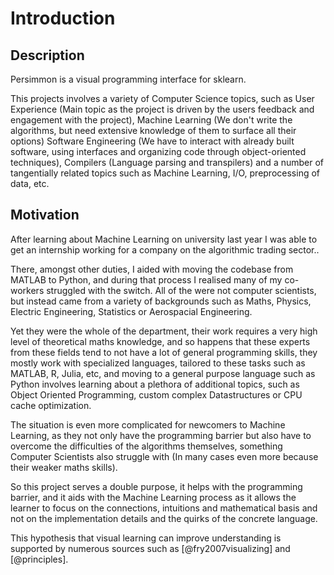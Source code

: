 Introduction
============

Description
-----------
Persimmon is a visual programming interface for sklearn.

This projects involves a variety of Computer Science topics, such as User 
Experience (Main topic as the project is driven by the users feedback and 
engagement with the project), Machine Learning (We don't write the algorithms,
but need extensive knowledge of them to surface all their options) Software 
Engineering (We have to interact with already built software, using interfaces 
and organizing code through object-oriented techniques), Compilers (Language 
parsing and transpilers) and a number of tangentially related topics such as 
Machine Learning, I/O, preprocessing of data, etc.

Motivation
----------
After learning about Machine Learning on university last year I was able to get 
an internship working for a company on the algorithmic trading sector..

There, amongst other duties, I aided with moving the codebase from MATLAB to 
Python, and during that process I realised many of my co-workers struggled with
the switch. All of the were not computer scientists, but instead came from a 
variety of backgrounds such as Maths, Physics, Electric Engineering, 
Statistics or Aerospacial Engineering.

Yet they were the whole of the department, their work requires a very high 
level of theoretical maths knowledge, and so happens that these experts from
these fields tend to not have a lot of general programming skills, they mostly 
work with specialized languages, tailored to these tasks such as MATLAB, R, 
Julia, etc, and moving to a general purpose language such as Python involves 
learning about a plethora of additional topics, such as Object Oriented 
Programming, custom complex Datastructures or CPU cache optimization.

The situation is even more complicated for newcomers to Machine Learning, as 
they not only have the programming barrier but also have to overcome the 
difficulties of the algorithms themselves, something Computer Scientists also 
struggle with (In many cases even more because their weaker maths skills).

So this project serves a double purpose, it helps with the programming barrier,
and it aids with the Machine Learning process as it allows the learner to focus
on the connections, intuitions and mathematical basis and not on the 
implementation details and the quirks of the concrete language.

This hypothesis that visual learning can improve understanding is supported by 
numerous sources such as [@fry2007visualizing] and [@principles].

